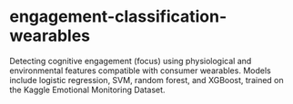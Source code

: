 # engagement-classification-wearables

Detecting cognitive engagement (focus) using physiological and environmental features compatible with consumer wearables. Models include logistic regression, SVM, random forest, and XGBoost, trained on the Kaggle Emotional Monitoring Dataset.
